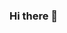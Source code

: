 ### Hi there 👋

<!--
**Avinashshah099/Avinashshah099** is a ✨ _special_ ✨ repository because its `README.md` (this file) appears on your GitHub profile.

Here are some ideas to get you started:

- 🔭 I’m currently working on 100DaysofCode Challange.
- 🌱 I’m currently learning TensorFlow Deployment on various envoirnment.
- 👯 I’m looking to collaborate on TensorFlow Developer.
- 🤔 I’m looking for help with Deep Learning with TensorFlow.
- 💬 Ask me about Deep Learning
- 📫 How to reach me: Linkedin, Kaggle
- 😄 Pronouns: ...
- ⚡ Fun fact: Mole in my both Eyes.
-->
